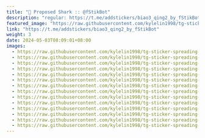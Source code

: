 ```yaml
---
title: "🦈 Proposed Shark :: @fStikBot"
description: "regular: https://t.me/addstickers/biao3_qing2_by_fStikBot"
featured_image: "https://raw.githubusercontent.com/kylelin1998/tg-sticker-spreading-worldwide-images/main/img/762f279a-c13b-4ec9-a8a2-8f7986e3aa39.jpg"
link: "https://t.me/addstickers/biao3_qing2_by_fStikBot"
weight: 3
date: 2024-05-03T08:09:01+08:00
images:
  - https://raw.githubusercontent.com/kylelin1998/tg-sticker-spreading-worldwide-images/main/img/762f279a-c13b-4ec9-a8a2-8f7986e3aa39.jpg
  - https://raw.githubusercontent.com/kylelin1998/tg-sticker-spreading-worldwide-images/main/img/413f379a-1e2d-429a-995d-4ffedf6c147c.jpg
  - https://raw.githubusercontent.com/kylelin1998/tg-sticker-spreading-worldwide-images/main/img/e0aa846e-71dc-4324-9cda-5d206391e968.jpg
  - https://raw.githubusercontent.com/kylelin1998/tg-sticker-spreading-worldwide-images/main/img/b2ad38ee-abc2-4fdb-b509-85c38633756c.jpg
  - https://raw.githubusercontent.com/kylelin1998/tg-sticker-spreading-worldwide-images/main/img/6a0a4388-41f4-49bd-bc7f-a427fab3c889.jpg
  - https://raw.githubusercontent.com/kylelin1998/tg-sticker-spreading-worldwide-images/main/img/45c1afe0-52a5-4ba1-9d46-935ff2e1dc99.jpg
  - https://raw.githubusercontent.com/kylelin1998/tg-sticker-spreading-worldwide-images/main/img/dcce1429-86f2-42b6-b03a-2cb4da5bd74c.jpg
  - https://raw.githubusercontent.com/kylelin1998/tg-sticker-spreading-worldwide-images/main/img/e2cf67ed-e755-4882-a3e9-5c6376697615.jpg
  - https://raw.githubusercontent.com/kylelin1998/tg-sticker-spreading-worldwide-images/main/img/9423dddf-8df1-4ad9-88be-9e0e1261f7a6.jpg
  - https://raw.githubusercontent.com/kylelin1998/tg-sticker-spreading-worldwide-images/main/img/5574bb42-f062-413f-847d-c1667518f404.jpg
  - https://raw.githubusercontent.com/kylelin1998/tg-sticker-spreading-worldwide-images/main/img/3ba33d39-fefe-4c85-8561-ade3c2423bb8.jpg
  - https://raw.githubusercontent.com/kylelin1998/tg-sticker-spreading-worldwide-images/main/img/24141fd7-4787-40c9-bc8d-b1d1b235edc0.jpg
  - https://raw.githubusercontent.com/kylelin1998/tg-sticker-spreading-worldwide-images/main/img/03f5ecbe-048a-4927-8aad-de78bab0b24f.jpg
  - https://raw.githubusercontent.com/kylelin1998/tg-sticker-spreading-worldwide-images/main/img/060dc851-0b50-4ef2-aca0-3fe87ce84eaf.jpg
---
```

